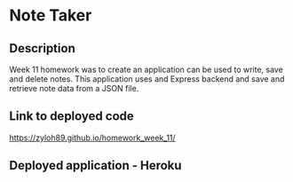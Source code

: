 # Note Taker

## Description
Week 11 homework was to create an application can be used to write, save and delete notes. This application uses and Express backend and save and retrieve note data from a JSON file.


## Link to deployed code

https://zyloh89.github.io/homework_week_11/


## Deployed application - Heroku


